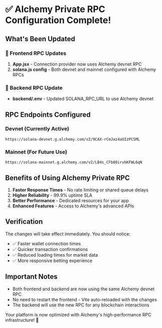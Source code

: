 # ✅ Alchemy Private RPC Configuration Complete!

## What's Been Updated

### 🚀 Frontend RPC Updates
1. **App.jsx** - Connection provider now uses Alchemy devnet RPC
2. **solana.js config** - Both devnet and mainnet configured with Alchemy RPCs

### 🔧 Backend RPC Update
- **backend/.env** - Updated SOLANA_RPC_URL to use Alchemy devnet

## RPC Endpoints Configured

### Devnet (Currently Active)
```
https://solana-devnet.g.alchemy.com/v2/9CAX-rCmJaz4aUIzPCSML
```

### Mainnet (For Future Use)
```
https://solana-mainnet.g.alchemy.com/v2/LB4s_CFb80irvbKFWL6qN
```

## Benefits of Using Alchemy Private RPC

1. **Faster Response Times** - No rate limiting or shared queue delays
2. **Higher Reliability** - 99.9% uptime SLA
3. **Better Performance** - Dedicated resources for your app
4. **Enhanced Features** - Access to Alchemy's advanced APIs

## Verification

The changes will take effect immediately. You should notice:
- ✅ Faster wallet connection times
- ✅ Quicker transaction confirmations
- ✅ Reduced loading times for market data
- ✅ More responsive betting experience

## Important Notes

- Both frontend and backend are now using the same Alchemy devnet RPC
- No need to restart the frontend - Vite auto-reloaded with the changes
- The backend will use the new RPC for any blockchain interactions

Your platform is now optimized with Alchemy's high-performance RPC infrastructure! 🎉 